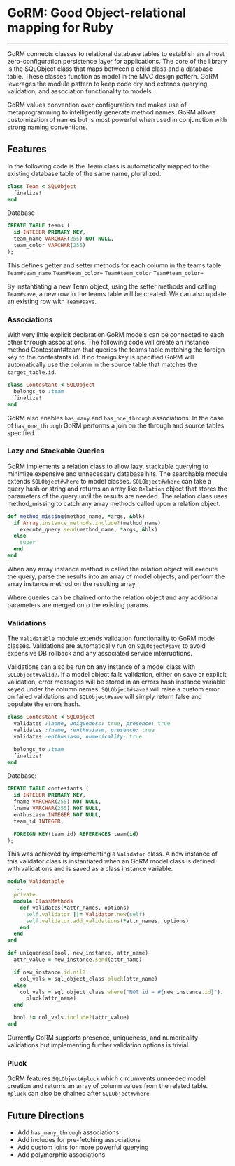 # GoRM: Good Object-relational mapping for Ruby
***
GoRM connects classes to relational database tables to establish an almost zero-configuration persistence layer for applications. The core of the library is the SQLObject class that maps between a child class and a database table. These classes function as model in the MVC design pattern. GoRM leverages the module pattern to keep code dry and extends querying, validation, and association functionality to models.

GoRM values convention over configuration and makes use of metaprogramming to intelligently generate method names. GoRM allows customization of names but is most powerful when used in conjunction with strong naming conventions.

## Features
In the following code is the Team class is automatically mapped to the existing database table of the same name, pluralized.

```` ruby
class Team < SQLObject
  finalize!
end
````
Database

```` SQL
CREATE TABLE teams (
  id INTEGER PRIMARY KEY,
  team_name VARCHAR(255) NOT NULL,
  team_color VARCHAR(255)
);
````

This defines getter and setter methods for each column in the teams table: `Team#team_name` `Team#team_color=` `Team#team_color` `Team#team_color=`

By instantiating a new Team object, using the setter methods and calling `Team#save`, a new row in the teams table will be created. We can also update an existing row with `Team#save`.

### Associations

With very little explicit declaration GoRM models can be connected to each other through associations. The following code will create an instance method Contestant#team that queries the teams table matching the foreign key to the contestants id. If no foreign key is specified GoRM will automatically use the column in the source table that matches the `target_table.id`.

```` Ruby
class Contestant < SQLObject
  belongs_to :team
  finalize!
end
````

GoRM also enables `has_many` and `has_one_through` associations. In the case of `has_one_through` GoRM performs a join on the through and source tables specified.

### Lazy and Stackable Queries

GoRM implements a relation class to allow lazy, stackable querying to minimize expensive and unnecessary database hits. The searchable module extends `SQLObject#where` to model classes. `SQLObject#where` can take a query hash or string and returns an array like `Relation` object that stores the parameters of the query until the results are needed. The relation class uses method_missing to catch any array methods called upon a relation object.

```` ruby
def method_missing(method_name, *args, &blk)
  if Array.instance_methods.include?(method_name)
    execute_query.send(method_name, *args, &blk)
  else
    super
  end
end
````

When any array instance method is called the relation object will execute the query, parse the results into an array of model objects, and perform the array instance method on the resulting array.

Where queries can be chained onto the relation object and any additional parameters are merged onto the existing params.


### Validations

The `Validatable` module extends validation functionality to GoRM model classes. Validations are automatically run on `SQLObject#save` to avoid expensive DB rollback and any associated service interruptions.

Validations can also be run on any instance of a model class with `SQLObject#valid?`. If a model object fails validation, either on save or explicit validation, error messages will be stored in an errors hash instance variable keyed under the column names. `SQLObject#save!` will raise a custom error on failed validations and `SQLObject#save` will simply return false and populate the errors hash.

```` Ruby
class Contestant < SQLObject
  validates :lname, uniqueness: true, presence: true
  validates :fname, :enthusiasm, presence: true
  validates :enthusiasm, numericality: true

  belongs_to :team
  finalize!
end
````

Database:

```` SQL
CREATE TABLE contestants (
  id INTEGER PRIMARY KEY,
  fname VARCHAR(255) NOT NULL,
  lname VARCHAR(255) NOT NULL,
  enthusiasm INTEGER NOT NULL,
  team_id INTEGER,

  FOREIGN KEY(team_id) REFERENCES team(id)
);
````

This was achieved by implementing a `Validator` class. A new instance of this validator class is instantiated when an GoRM model class is defined with validations and is saved as a class instance variable.

```` ruby
module Validatable
  ...
  private
  module ClassMethods
    def validates(*attr_names, options)
      self.validator ||= Validator.new(self)
      self.validator.add_validations(*attr_names, options)
    end
  end
end
````

```` ruby
def uniqueness(bool, new_instance, attr_name)
  attr_value = new_instance.send(attr_name)

  if new_instance.id.nil?
    col_vals = sql_object_class.pluck(attr_name)
  else
    col_vals = sql_object_class.where("NOT id = #{new_instance.id}").
      pluck(attr_name)
  end

  bool != col_vals.include?(attr_value)
end
````

Currently GoRM supports presence, uniqueness, and numericality validations but implementing further validation options is trivial.

### Pluck

GoRM features `SQLObject#pluck` which circumvents unneeded model creation and returns an array of column values from the related table. `#pluck` can also be chained after `SQLObject#where`

## Future Directions
* Add `has_many_through` associations
* Add includes for pre-fetching associations
* Add custom joins for more powerful querying
* Add polymorphic associations
